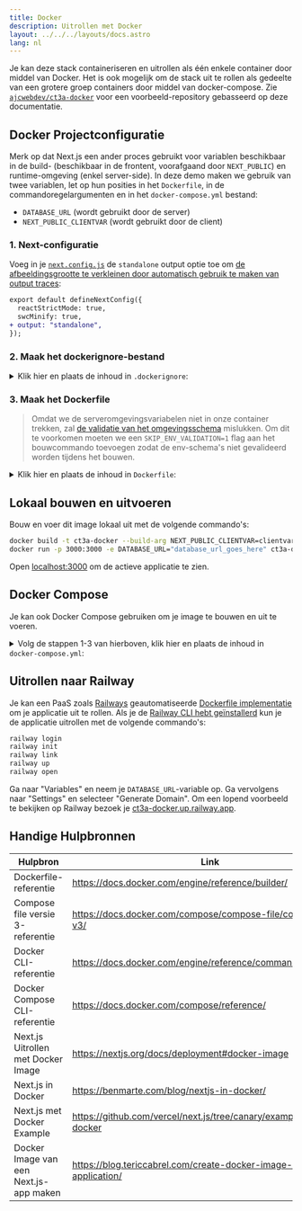 ```yaml
---
title: Docker
description: Uitrollen met Docker
layout: ../../../layouts/docs.astro
lang: nl
---
```


Je kan deze stack containeriseren en uitrollen als één enkele container door middel van Docker. Het is ook mogelijk om de stack uit te rollen als gedeelte van een grotere groep containers door middel van docker-compose. Zie [`ajcwebdev/ct3a-docker`](https://github.com/ajcwebdev/ct3a-docker) voor een voorbeeld-repository gebasseerd op deze documentatie.

## Docker Projectconfiguratie

Merk op dat Next.js een ander proces gebruikt voor variablen beschikbaar in de build- (beschikbaar in de frontent, voorafgaand door `NEXT_PUBLIC`) en runtime-omgeving (enkel server-side). In deze demo maken we gebruik van twee variablen, let op hun posities in het `Dockerfile`, in de commandoregelargumenten en in het `docker-compose.yml` bestand:
- `DATABASE_URL` (wordt gebruikt door de server)
- `NEXT_PUBLIC_CLIENTVAR` (wordt gebruikt door de client)

### 1. Next-configuratie

Voeg in je [`next.config.js`](https://github.com/t3-oss/create-t3-app/blob/main/cli/template/base/next.config.js) de `standalone` output optie toe om [de afbeeldingsgrootte te verkleinen door automatisch gebruik te maken van output traces](https://nextjs.org/docs/advanced-features/output-file-tracing):

```diff
export default defineNextConfig({
  reactStrictMode: true,
  swcMinify: true,
+ output: "standalone",
});
```

### 2. Maak het dockerignore-bestand

<details>
    <summary>
      Klik hier en plaats de inhoud in <code>.dockerignore</code>:
    </summary>
<div class="content">

```
.env
Dockerfile
.dockerignore
node_modules
npm-debug.log
README.md
.next
.git
```

</div>

</details>

### 3. Maak het Dockerfile

> Omdat we de serveromgevingsvariabelen niet in onze container trekken, zal [de validatie van het omgevingsschema](/nl/usage/env-variables) mislukken. Om dit te voorkomen moeten we een `SKIP_ENV_VALIDATION=1` flag aan het bouwcommando toevoegen zodat de env-schema's niet gevalideerd worden tijdens het bouwen.

<details>
    <summary>
      Klik hier en plaats de inhoud in <code>Dockerfile</code>:
    </summary>
<div class="content">

```docker
##### DEPENDENCIES

FROM --platform=linux/amd64 node:20-alpine AS deps
RUN apk add --no-cache libc6-compat openssl
WORKDIR /app

# Installeer Prisma Client - verwijder als je Prisma niet gebruikt

COPY prisma ./

# Installeer dependencies met de gewenste package manager

COPY package.json yarn.lock* package-lock.json* pnpm-lock.yaml\* ./

RUN \
    if [ -f yarn.lock ]; then yarn --frozen-lockfile; \
    elif [ -f package-lock.json ]; then npm ci; \
    elif [ -f pnpm-lock.yaml ]; then yarn global add pnpm && pnpm i; \
    else echo "Lockfile not found." && exit 1; \
    fi

##### BUILDER

FROM --platform=linux/amd64 node:20-alpine AS builder
ARG DATABASE_URL
ARG NEXT_PUBLIC_CLIENTVAR
WORKDIR /app
COPY --from=deps /app/node_modules ./node_modules
COPY . .

# ENV NEXT_TELEMETRY_DISABLED 1

RUN \
    if [ -f yarn.lock ]; then SKIP_ENV_VALIDATION=1 yarn build; \
    elif [ -f package-lock.json ]; then SKIP_ENV_VALIDATION=1 npm run build; \
    elif [ -f pnpm-lock.yaml ]; then yarn global add pnpm && SKIP_ENV_VALIDATION=1 pnpm run build; \
    else echo "Lockfile not found." && exit 1; \
    fi

##### RUNNER

FROM --platform=linux/amd64 gcr.io/distroless/nodejs20-debian12 AS runner
WORKDIR /app

ENV NODE_ENV production

# ENV NEXT_TELEMETRY_DISABLED 1

COPY --from=builder /app/next.config.js ./
COPY --from=builder /app/public ./public
COPY --from=builder /app/package.json ./package.json

COPY --from=builder /app/.next/standalone ./
COPY --from=builder /app/.next/static ./.next/static

EXPOSE 3000
ENV PORT 3000

CMD ["server.js"]
```

> **_Opmerkingen_**
>
> - _Emulatie van `--platform=linux/amd64` is mogelijk niet nodig na het overzetten naar Node 18._
> - _Zie [`node:alpine`](https://github.com/nodejs/docker-node/tree/b4117f9333da4138b03a546ec926ef50a31506c3#nodealpine) om te begrijpen waarom `libc6-compat` mogelijk nodig is._
> - _Images gebruiken die gebasseerd zijn op Alpine 3.17 [kan problemen met Prisma opleveren](https://github.com/t3-oss/create-t3-app/issues/975). `engineType = "binary"` lost het probleem in Alpine 3.17 op, [maar heeft de bijbehorende prestatieproblemen](https://www.prisma.io/docs/concepts/components/prisma-engines/query-engine#the-query-engine-at-runtime)._
> - _Next.js verzamelt [anonieme telemetriegegevens over algemeen gebruik](https://nextjs.org/telemetry). Laat de `#` voor het eerste commentaar van `ENV NEXT_TELEMETRY_DISABLED 1` weg om telemetrie uit te schakelen tijdens de build. Doe hetzelfde met het tweede commentaar om telemetrie uit te schakelen tijdens runtime._ 

</div>
</details>

## Lokaal bouwen en uitvoeren

Bouw en voer dit image lokaal uit met de volgende commando's:

```bash
docker build -t ct3a-docker --build-arg NEXT_PUBLIC_CLIENTVAR=clientvar .
docker run -p 3000:3000 -e DATABASE_URL="database_url_goes_here" ct3a-docker
```

Open [localhost:3000](http://localhost:3000/) om de actieve applicatie te zien.

## Docker Compose

Je kan ook Docker Compose gebruiken om je image te bouwen en uit te voeren.

<details>
    <summary>
      Volg de stappen 1-3 van hierboven, klik hier en plaats de inhoud in <code>docker-compose.yml</code>:
    </summary>
<div class="content">

```yaml
version: "3.9"
services:
  app:
    platform: "linux/amd64"
    build:
      context: .
      dockerfile: Dockerfile
      args:
        NEXT_PUBLIC_CLIENTVAR: "clientvar"
    working_dir: /app
    ports:
      - "3000:3000"
    image: t3-app
    environment:
      - DATABASE_URL=database_url_goes_here
```

Bouw en begin met uitvoeren door het `docker compose up --build` commando:

```bash
docker compose up --build
```

Open [localhost:3000](http://localhost:3000/) om de actieve applicatie te zien.

</div>
</details>

## Uitrollen naar Railway

Je kan een PaaS zoals [Railways](https://railway.app) geautomatiseerde [Dockerfile implementatie](https://docs.railway.app/deploy/dockerfiles) om je applicatie uit te rollen. Als je de [Railway CLI hebt geïnstallerd](https://docs.railway.app/develop/cli#install) kun je de applicatie uitrollen met de volgende commando's:

```bash
railway login
railway init
railway link
railway up
railway open
```

Ga naar "Variables" en neem je `DATABASE_URL`-variable op. Ga vervolgens naar "Settings" en selecteer "Generate Domain". Om een lopend voorbeeld te bekijken op Railway bezoek je [ct3a-docker.up.railway.app](https://ct3a-docker.up.railway.app/).

## Handige Hulpbronnen

| Hulpbron                               | Link                                                                 |
|----------------------------------------| -------------------------------------------------------------------- |
| Dockerfile-referentie                  | https://docs.docker.com/engine/reference/builder/                    |
| Compose file versie 3-referentie       | https://docs.docker.com/compose/compose-file/compose-file-v3/        |
| Docker CLI-referentie                  | https://docs.docker.com/engine/reference/commandline/docker/         |
| Docker Compose CLI-referentie          | https://docs.docker.com/compose/reference/                           |
| Next.js Uitrollen met Docker Image     | https://nextjs.org/docs/deployment#docker-image                      |
| Next.js in Docker                      | https://benmarte.com/blog/nextjs-in-docker/                          |
| Next.js met Docker Example             | https://github.com/vercel/next.js/tree/canary/examples/with-docker   |
| Docker Image van een Next.js-app maken | https://blog.tericcabrel.com/create-docker-image-nextjs-application/ |
